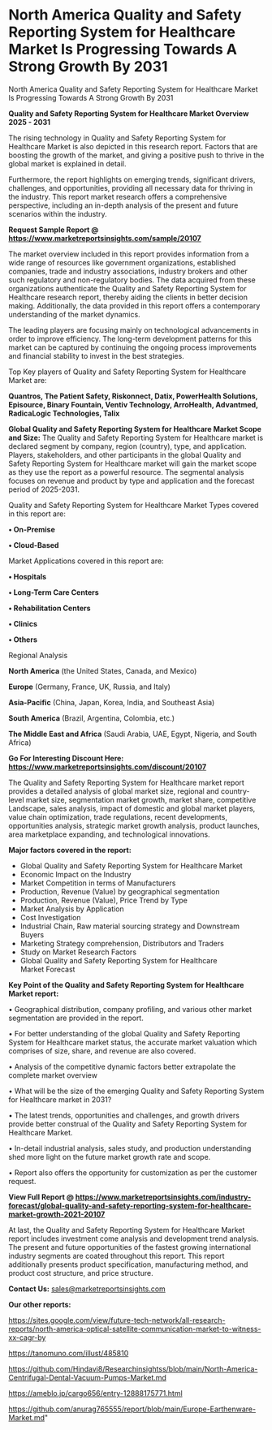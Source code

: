 # North America Quality and Safety Reporting System for Healthcare Market Is Progressing Towards A Strong Growth By 2031
 North America Quality and Safety Reporting System for Healthcare Market Is Progressing Towards A Strong Growth By 2031

<Strong> Quality and Safety Reporting System for Healthcare Market Overview 2025 - 2031</strong>

The rising technology in Quality and Safety Reporting System for Healthcare Market is also depicted in this research report. Factors that are boosting the growth of the market, and giving a positive push to thrive in the global market is explained in detail.

Furthermore, the report highlights on emerging trends, significant drivers, challenges, and opportunities, providing all necessary data for thriving in the industry. This report market research offers a comprehensive perspective, including an in-depth analysis of the present and future scenarios within the industry.

<strong>Request Sample Report @ <a href=https://www.marketreportsinsights.com/sample/20107>https://www.marketreportsinsights.com/sample/20107</a></strong>

The market overview included in this report provides information from a wide range of resources like government organizations, established companies, trade and industry associations, industry brokers and other such regulatory and non-regulatory bodies. The data acquired from these organizations authenticate the Quality and Safety Reporting System for Healthcare research report, thereby aiding the clients in better decision making. Additionally, the data provided in this report offers a contemporary understanding of the market dynamics.

The leading players are focusing mainly on technological advancements in order to improve efficiency. The long-term development patterns for this market can be captured by continuing the ongoing process improvements and financial stability to invest in the best strategies.

Top Key players of Quality and Safety Reporting System for Healthcare Market are:

<strong>Quantros, The Patient Safety, Riskonnect, Datix, PowerHealth Solutions, Episource, Binary Fountain, Ventiv Technology, ArroHealth, Advantmed, RadicaLogic Technologies, Talix</strong>

<strong><b>Global Quality and Safety Reporting System for Healthcare Market Scope and Size:</b></strong>
The Quality and Safety Reporting System for Healthcare market is declared segment by company, region (country), type, and application. Players, stakeholders, and other participants in the global Quality and Safety Reporting System for Healthcare market will gain the market scope as they use the report as a powerful resource. The segmental analysis focuses on revenue and product by type and application and the forecast period of 2025-2031.

Quality and Safety Reporting System for Healthcare Market Types covered in this report are:

<strong>• On-Premise

• Cloud-Based</strong>

Market Applications covered in this report are:

<strong>• Hospitals

• Long-Term Care Centers

• Rehabilitation Centers

• Clinics

• Others</strong> 

Regional Analysis

<strong>North America</strong> (the United States, Canada, and Mexico)

<strong>Europe</strong> (Germany, France, UK, Russia, and Italy)

<strong>Asia-Pacific</strong> (China, Japan, Korea, India, and Southeast Asia)

<strong>South America</strong> (Brazil, Argentina, Colombia, etc.)

<strong>The Middle East and Africa</strong> (Saudi Arabia, UAE, Egypt, Nigeria, and South Africa)

<strong>Go For Interesting Discount Here: <a href=https://www.marketreportsinsights.com/discount/20107>https://www.marketreportsinsights.com/discount/20107</a></strong>

The Quality and Safety Reporting System for Healthcare market report provides a detailed analysis of global market size, regional and country-level market size, segmentation market growth, market share, competitive Landscape, sales analysis, impact of domestic and global market players, value chain optimization, trade regulations, recent developments, opportunities analysis, strategic market growth analysis, product launches, area marketplace expanding, and technological innovations.

<strong><b>Major factors covered in the report:</b></strong>
<ul>
  <li>Global Quality and Safety Reporting System for Healthcare Market </li>
  <li>Economic Impact on the Industry</li>
  <li>Market Competition in terms of Manufacturers</li>
  <li>Production, Revenue (Value) by geographical segmentation</li>
  <li>Production, Revenue (Value), Price Trend by Type</li>
  <li>Market Analysis by Application</li>
  <li>Cost Investigation</li>
  <li>Industrial Chain, Raw material sourcing strategy and Downstream Buyers</li>
  <li>Marketing Strategy comprehension, Distributors and Traders</li>
  <li>Study on Market Research Factors</li>
  <li>Global Quality and Safety Reporting System for Healthcare Market Forecast</li>
</ul>

<strong><b>Key Point of the Quality and Safety Reporting System for Healthcare Market report:</b></strong>

• Geographical distribution, company profiling, and various other market segmentation are provided in the report.

• For better understanding of the global Quality and Safety Reporting System for Healthcare market status, the accurate market valuation which comprises of size, share, and revenue are also covered.

• Analysis of the competitive dynamic factors better extrapolate the complete market overview

• What will be the size of the emerging Quality and Safety Reporting System for Healthcare market in 2031?

• The latest trends, opportunities and challenges, and growth drivers provide better construal of the Quality and Safety Reporting System for Healthcare Market.

• In-detail industrial analysis, sales study, and production understanding shed more light on the future market growth rate and scope.

• Report also offers the opportunity for customization as per the customer request.

<strong><b>View Full Report @ <a href=https://www.marketreportsinsights.com/industry-forecast/global-quality-and-safety-reporting-system-for-healthcare-market-growth-2021-20107>https://www.marketreportsinsights.com/industry-forecast/global-quality-and-safety-reporting-system-for-healthcare-market-growth-2021-20107</a></b></strong>


At last, the Quality and Safety Reporting System for Healthcare Market report includes investment come analysis and development trend analysis. The present and future opportunities of the fastest growing international industry segments are coated throughout this report. This report additionally presents product specification, manufacturing method, and product cost structure, and price structure.

<strong>Contact Us:</strong>
sales@marketreportsinsights.com

<strong>Our other reports:</strong>

<a href=https://sites.google.com/view/future-tech-network/all-research-reports/north-america-optical-satellite-communication-market-to-witness-xx-cagr-by>https://sites.google.com/view/future-tech-network/all-research-reports/north-america-optical-satellite-communication-market-to-witness-xx-cagr-by</a>

<a href=https://tanomuno.com/illust/485810>https://tanomuno.com/illust/485810</a>

<a href=https://github.com/Hindavi8/Researchinsightss/blob/main/North-America-Centrifugal-Dental-Vacuum-Pumps-Market.md>https://github.com/Hindavi8/Researchinsightss/blob/main/North-America-Centrifugal-Dental-Vacuum-Pumps-Market.md</a>

<a href=https://ameblo.jp/cargo656/entry-12888175771.html>https://ameblo.jp/cargo656/entry-12888175771.html</a>

<a href=https://github.com/anurag765555/report/blob/main/Europe-Earthenware-Market.md>https://github.com/anurag765555/report/blob/main/Europe-Earthenware-Market.md</a>"
